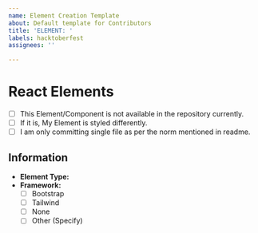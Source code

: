 ```yaml
---
name: Element Creation Template
about: Default template for Contributors
title: 'ELEMENT: '
labels: hacktoberfest
assignees: ''

---
```


# React Elements
- [ ] This Element/Component is not available in the repository currently.
- [ ] If it is, My Element is styled differently.
- [ ] I am only committing single file as per the norm mentioned in readme.

##  Information

- **Element Type:** <!-- Button, Profile, Slider, Card, etc -->
- **Framework:**
   - [ ] Bootstrap
   - [ ] Tailwind
   - [ ] None
   - [ ] Other (Specify)
